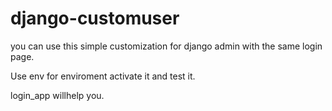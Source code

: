 # django-customuser
you can use this simple customization for django admin with the same login page.

Use env for enviroment activate it and test it.

login_app willhelp you.
